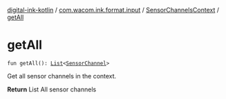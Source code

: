 [digital-ink-kotlin](../../index.md) / [com.wacom.ink.format.input](../index.md) / [SensorChannelsContext](index.md) / [getAll](./get-all.md)

# getAll

`fun getAll(): `[`List`](https://kotlinlang.org/api/latest/jvm/stdlib/kotlin.collections/-list/index.html)`<`[`SensorChannel`](../-sensor-channel/index.md)`>`

Get all sensor channels in the context.

**Return**
List All sensor channels

